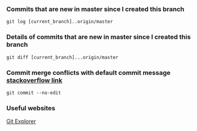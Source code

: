 ### Commits that are new in master since I created this branch
`git log [current_branch]..origin/master`

### Details of commits that are new in master since I created this branch
`git diff [current_branch]...origin/master`

### Commit merge conflicts with default commit message [stackoverflow link](https://stackoverflow.com/a/36189488/2443849)
`git commit --no-edit`

### Useful websites
[Git Explorer](https://gitexplorer.com/)
